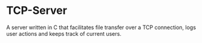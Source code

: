 # TCP-Server
A server written in C that facilitates file transfer over a TCP connection, logs user actions and keeps track of current users.
